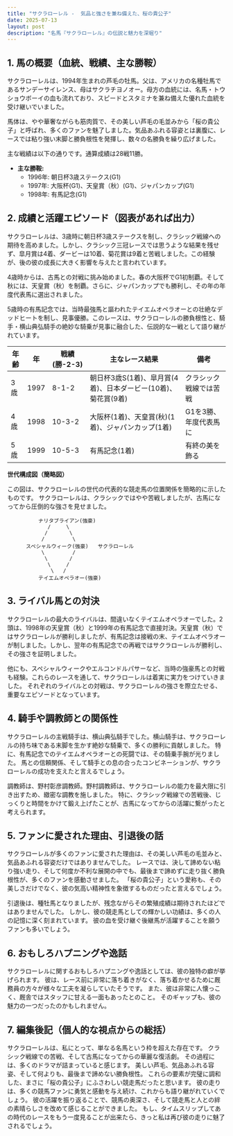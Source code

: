 ```yaml
---
title: "サクラローレル -  気品と強さを兼ね備えた、桜の貴公子"
date: 2025-07-13
layout: post
description: "名馬『サクラローレル』の伝説と魅力を深堀り"
---
```


## 1. 馬の概要（血統、戦績、主な勝鞍）

サクラローレルは、1994年生まれの芦毛の牡馬。父は、アメリカの名種牡馬であるサンデーサイレンス、母はサクラチヨノオー。母方の血統には、名馬・トウショウボーイの血も流れており、スピードとスタミナを兼ね備えた優れた血統を受け継いでいました。  

馬体は、やや華奢ながらも筋肉質で、その美しい芦毛の毛並みから「桜の貴公子」と呼ばれ、多くのファンを魅了しました。気品あふれる容姿とは裏腹に、レースでは粘り強い末脚と勝負根性を発揮し、数々の名勝負を繰り広げました。

主な戦績は以下の通りです。通算成績は28戦11勝。

* **主な勝鞍:**
    * 1996年: 朝日杯3歳ステークス(G1)
    * 1997年: 大阪杯(G1)、天皇賞（秋）(G1)、ジャパンカップ(G1)
    * 1998年: 有馬記念(G1)


## 2. 成績と活躍エピソード（図表があれば出力）

サクラローレルは、3歳時に朝日杯3歳ステークスを制し、クラシック戦線への期待を高めました。しかし、クラシック三冠レースでは思うような結果を残せず、皐月賞は4着、ダービーは10着、菊花賞は9着と苦戦しました。この経験が、後の彼の成長に大きく影響を与えたと言われています。

4歳時からは、古馬との対戦に挑み始めました。春の大阪杯でG1初制覇。そして秋には、天皇賞（秋）を制覇。さらに、ジャパンカップでも勝利し、その年の年度代表馬に選出されました。

5歳時の有馬記念では、当時最強馬と謳われたテイエムオペラオーとの壮絶なデッドヒートを制し、見事優勝。このレースは、サクラローレルの勝負根性と、騎手・横山典弘騎手の絶妙な騎乗が見事に融合した、伝説的な一戦として語り継がれています。


| 年齢 | 年 | 戦績(勝-2-3) | 主なレース結果 | 備考 |
|---|---|---|---|---|
| 3歳 | 1997 | 8-1-2 | 朝日杯3歳S(1着)、皐月賞(4着)、日本ダービー(10着)、菊花賞(9着) |  クラシック戦線では苦戦 |
| 4歳 | 1998 | 10-3-2 | 大阪杯(1着)、天皇賞(秋)(1着)、ジャパンカップ(1着) | G1を3勝、年度代表馬に |
| 5歳 | 1999 | 10-5-3 | 有馬記念(1着) |  有終の美を飾る |


**世代構成図（簡略図）**

この図は、サクラローレルの世代の代表的な競走馬の位置関係を簡略的に示したものです。  サクラローレルは、クラシックではやや苦戦しましたが、古馬になってから圧倒的な強さを見せました。

```
          ナリタブライアン(強豪)
             /     \
            /       \
           /         \
      スペシャルウィーク(強豪)   サクラローレル
           \         /
            \       /
             \     /
              \   /
          テイエムオペラオー(強豪)
```


## 3. ライバル馬との対決

サクラローレルの最大のライバルは、間違いなくテイエムオペラオーでした。2頭は、1998年の天皇賞（秋）と1999年の有馬記念で直接対決。天皇賞（秋）ではサクラローレルが勝利しましたが、有馬記念は接戦の末、テイエムオペラオーが制しました。しかし、翌年の有馬記念での再戦ではサクラローレルが勝利し、その強さを証明しました。

他にも、スペシャルウィークやエルコンドルパサーなど、当時の強豪馬との対戦も経験。これらのレースを通して、サクラローレルは着実に実力をつけていきました。  それぞれのライバルとの対戦は、サクラローレルの強さを際立たせる、重要なエピソードとなっています。


## 4. 騎手や調教師との関係性

サクラローレルの主戦騎手は、横山典弘騎手でした。横山騎手は、サクラローレルの持ち味である末脚を生かす絶妙な騎乗で、多くの勝利に貢献しました。  特に、有馬記念でのテイエムオペラオーとの死闘では、その騎乗手腕が光りました。  馬との信頼関係、そして騎手との息の合ったコンビネーションが、サクラローレルの成功を支えたと言えるでしょう。

調教師は、野村彰彦調教師。野村調教師は、サクラローレルの能力を最大限に引き出すため、緻密な調教を施しました。  特に、クラシック戦線での苦戦後、じっくりと時間をかけて鍛え上げたことが、古馬になってからの活躍に繋がったと考えられます。


## 5. ファンに愛された理由、引退後の話

サクラローレルが多くのファンに愛された理由は、その美しい芦毛の毛並みと、気品あふれる容姿だけではありませんでした。  レースでは、決して諦めない粘り強い走り、そして何度か不利な展開の中でも、最後まで諦めずに走り抜く勝負根性が、多くのファンを感動させました。  「桜の貴公子」という愛称も、その美しさだけでなく、彼の気高い精神性を象徴するものだったと言えるでしょう。

引退後は、種牡馬となりましたが、残念ながらその繁殖成績は期待されたほどではありませんでした。  しかし、彼の競走馬としての輝かしい功績は、多くの人の記憶に深く刻まれています。  彼の血を受け継ぐ後継馬が活躍することを願うファンも多いでしょう。


## 6. おもしろハプニングや逸話

サクラローレルに関するおもしろハプニングや逸話としては、彼の独特の癖が挙げられます。  彼は、レース前に非常に落ち着きがなく、落ち着かせるために厩務員の方々が様々な工夫を凝らしていたそうです。  また、彼は非常に人懐っこく、厩舎ではスタッフに甘える一面もあったとのこと。  そのギャップも、彼の魅力の一つだったのかもしれません。


## 7. 編集後記（個人的な視点からの総括）

サクラローレルは、私にとって、単なる名馬という枠を超えた存在です。  クラシック戦線での苦戦、そして古馬になってからの華麗な復活劇。  その過程には、多くのドラマが詰まっていると感じます。  美しい芦毛、気品あふれる容姿、そして何よりも、最後まで諦めない勝負根性。  これらの要素が完璧に調和した、まさに「桜の貴公子」にふさわしい競走馬だったと思います。  彼の走りは、多くの競馬ファンに勇気と感動を与え続け、これからも語り継がれていくでしょう。  彼の活躍を振り返ることで、競馬の奥深さ、そして競走馬と人との絆の素晴らしさを改めて感じることができました。  もし、タイムスリップしてあの時代のレースをもう一度見ることが出来たら、きっと私は再び彼の走りに魅了されるでしょう。
